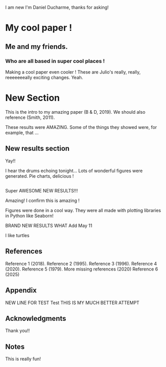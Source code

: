 I am new
I'm Daniel Ducharme, thanks for asking!

# My cool paper !
## Me and my friends.
### Who are all based in super cool places !

Making a cool paper even cooler !
These are Julio's really, really, reeeeeeeally exciting changes. Yeah.

# New Section
This is the intro to my amazing paper (B & D, 2019).
We should also reference (Smith, 2011).

These results were AMAZING.
Some of the things they showed were, for example, that ...

## New results section
Yay!!

I hear the drums echoing tonight...
Lots of wonderful figures were generated.
Pie charts, delicious !

##

Super AWESOME NEW RESULTS!!!

Amazing!
I confirm this is amazing ! 

Figures were done in a cool way.
They were all made with plotting libraries in Python like Seaborn!

BRAND NEW RESULTS WHAT
Add May 11

I like turtles

## References
Reference 1 (2018).
Reference 2 (1995).
Reference 3 (1996).
Reference 4 (2020).
Reference 5 (1979).
More missing references (2020)
Reference 6 (2025)

## Appendix
NEW LINE FOR TEST
Test
THIS IS MY MUCH BETTER ATTEMPT

## Acknowledgments
Thank you!!

## Notes

This is really fun!
